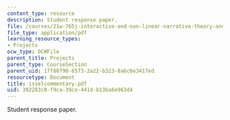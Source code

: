 ```yaml
---
content_type: resource
description: Student response paper.
file: /courses/21w-765j-interactive-and-non-linear-narrative-theory-and-practice-spring-2004/302283c0f9ca39ce441db13ba6e963d4_isselcommentary.pdf
file_type: application/pdf
learning_resource_types:
- Projects
ocw_type: OCWFile
parent_title: Projects
parent_type: CourseSection
parent_uid: 17f80790-6573-2a22-b323-8a6c6e3417ed
resourcetype: Document
title: isselcommentary.pdf
uid: 302283c0-f9ca-39ce-441d-b13ba6e963d4
---
```

Student response paper.

